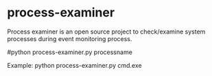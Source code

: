 # process-examiner

Process examiner is an open source project to check/examine system processes during event monitoring process.

#python process-examiner.py processname

Example: python process-examiner.py cmd.exe

